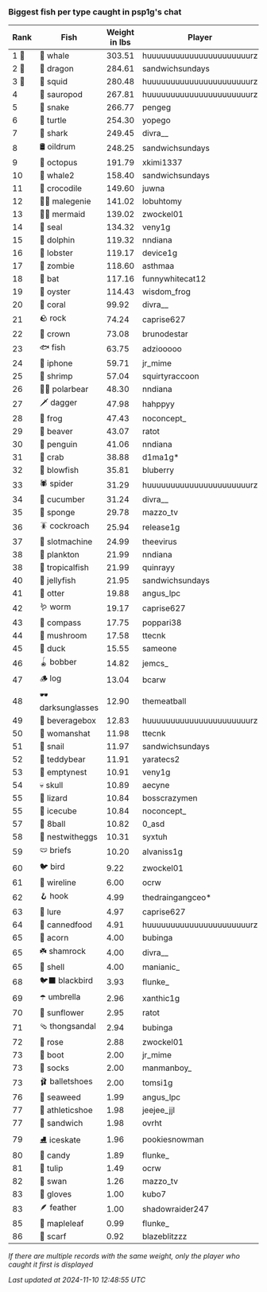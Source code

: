 ### Biggest fish per type caught in psp1g's chat
| Rank | Fish | Weight in lbs | Player |
|------|--------|-----------|---------|
| 1 🥇  | 🐳 whale | 303.51 | huuuuuuuuuuuuuuuuuuuuuurz |
| 2 🥈  | 🐉 dragon | 284.61 | sandwichsundays |
| 3 🥉  | 🦑 squid | 280.48 | huuuuuuuuuuuuuuuuuuuuuurz |
| 4  | 🦕 sauropod | 267.81 | huuuuuuuuuuuuuuuuuuuuuurz |
| 5  | 🐍 snake | 266.77 | pengeg |
| 6  | 🐢 turtle | 254.30 | yopego |
| 7  | 🦈 shark | 249.45 | divra__ |
| 8  | 🛢️ oildrum | 248.25 | sandwichsundays |
| 9  | 🐙 octopus | 191.79 | xkimi1337 |
| 10  | 🐋 whale2 | 158.40 | sandwichsundays |
| 11  | 🐊 crocodile | 149.60 | juwna |
| 12  | 🧞‍♂ malegenie | 141.02 | lobuhtomy |
| 13  | 🧜‍♀️ mermaid | 139.02 | zwockel01 |
| 14  | 🦭 seal | 134.32 | veny1g |
| 15  | 🐬 dolphin | 119.32 | nndiana |
| 16  | 🦞 lobster | 119.17 | device1g |
| 17  | 🧟 zombie | 118.60 | asthmaa |
| 18  | 🦇 bat | 117.16 | funnywhitecat12 |
| 19  | 🦪 oyster | 114.43 | wisdom_frog |
| 20  | 🪸 coral | 99.92 | divra__ |
| 21  | 🪨 rock | 74.24 | caprise627 |
| 22  | 👑 crown | 73.08 | brunodestar |
| 23  | 🐟 fish | 63.75 | adziooooo |
| 24  | 📱 iphone | 59.71 | jr_mime |
| 25  | 🦐 shrimp | 57.04 | squirtyraccoon |
| 26  | 🐻‍❄ polarbear | 48.30 | nndiana |
| 27  | 🗡️ dagger | 47.98 | hahppyy |
| 28  | 🐸 frog | 47.43 | noconcept_ |
| 29  | 🦫 beaver | 43.07 | ratot |
| 30  | 🐧 penguin | 41.06 | nndiana |
| 31  | 🦀 crab | 38.88 | d1ma1g* |
| 32  | 🐡 blowfish | 35.81 | bluberry |
| 33  | 🕷️ spider | 31.29 | huuuuuuuuuuuuuuuuuuuuuurz |
| 34  | 🥒 cucumber | 31.24 | divra__ |
| 35  | 🧽 sponge | 29.78 | mazzo_tv |
| 36  | 🪳 cockroach | 25.94 | release1g |
| 37  | 🎰 slotmachine | 24.99 | theevirus |
| 38  | 🦠 plankton | 21.99 | nndiana |
| 38  | 🐠 tropicalfish | 21.99 | quinrayy |
| 40  | 🪼 jellyfish | 21.95 | sandwichsundays |
| 41  | 🦦 otter | 19.88 | angus_lpc |
| 42  | 🪱 worm | 19.17 | caprise627 |
| 43  | 🧭 compass | 17.75 | poppari38 |
| 44  | 🍄 mushroom | 17.58 | ttecnk |
| 45  | 🦆 duck | 15.55 | sameone |
| 46  | 🪀 bobber | 14.82 | jemcs_ |
| 47  | 🪵 log | 13.04 | bcarw |
| 48  | 🕶️ darksunglasses | 12.90 | themeatball |
| 49  | 🧃 beveragebox | 12.83 | huuuuuuuuuuuuuuuuuuuuuurz |
| 50  | 👒 womanshat | 11.98 | ttecnk |
| 51  | 🐌 snail | 11.97 | sandwichsundays |
| 52  | 🧸 teddybear | 11.91 | yaratecs2 |
| 53  | 🪹 emptynest | 10.91 | veny1g |
| 54  | 💀 skull | 10.89 | aecyne |
| 55  | 🦎 lizard | 10.84 | bosscrazymen |
| 55  | 🧊 icecube | 10.84 | noconcept_ |
| 57  | 🎱 8ball | 10.82 | 0_asd |
| 58  | 🪺 nestwitheggs | 10.31 | syxtuh |
| 59  | 🩲 briefs | 10.20 | alvaniss1g |
| 60  | 🐦 bird | 9.22 | zwockel01 |
| 61  | 🧵 wireline | 6.00 | ocrw |
| 62  | 🪝 hook | 4.99 | thedraingangceo* |
| 63  | 🎏 lure | 4.97 | caprise627 |
| 64  | 🥫 cannedfood | 4.91 | huuuuuuuuuuuuuuuuuuuuuurz |
| 65  | 🌰 acorn | 4.00 | bubinga |
| 65  | ☘️ shamrock | 4.00 | divra__ |
| 65  | 🐚 shell | 4.00 | manianic_ |
| 68  | 🐦‍⬛ blackbird | 3.93 | flunke_ |
| 69  | ☂️ umbrella | 2.96 | xanthic1g |
| 70  | 🌻 sunflower | 2.95 | ratot |
| 71  | 🩴 thongsandal | 2.94 | bubinga |
| 72  | 🌹 rose | 2.88 | zwockel01 |
| 73  | 👢 boot | 2.00 | jr_mime |
| 73  | 🧦 socks | 2.00 | manmanboy_ |
| 73  | 🩰 balletshoes | 2.00 | tomsi1g |
| 76  | 🌿 seaweed | 1.99 | angus_lpc |
| 77  | 👟 athleticshoe | 1.98 | jeejee_jjl |
| 77  | 🥪 sandwich | 1.98 | ovrht |
| 79  | ⛸️ iceskate | 1.96 | pookiesnowman |
| 80  | 🍬 candy | 1.89 | flunke_ |
| 81  | 🌷 tulip | 1.49 | ocrw |
| 82  | 🦢 swan | 1.26 | mazzo_tv |
| 83  | 🧤 gloves | 1.00 | kubo7 |
| 83  | 🪶 feather | 1.00 | shadowraider247 |
| 85  | 🍁 mapleleaf | 0.99 | flunke_ |
| 86  | 🧣 scarf | 0.92 | blazeblitzzz |

_If there are multiple records with the same weight, only the player who caught it first is displayed_

_Last updated at 2024-11-10 12:48:55 UTC_